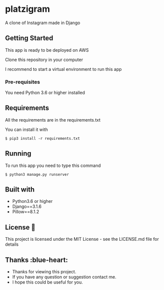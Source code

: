 # platzigram

A clone of Instagram made in Django

## Getting Started

This app is ready to be deployed on AWS

Clone this repository in your computer

I recommend to start a virtual environment to run this app

### Pre-requisites

You need Python 3.6 or higher installed 

## Requirements 

All the requirements are in the requirements.txt

You can install it with 

```
$ pip3 install -r requirements.txt
```

## Running

To run this app you need to type this command

```
$ python3 manage.py runserver
```

## Built with

- Python3.6 or higher
- Django==3.1.6
- Pillow==8.1.2

## License :page_with_curl:

This project is licensed under the MIT License - see the LICENSE.md file for details

## Thanks :blue-heart:

- Thanks for viewing this project.
- If you have any question or suggestion contact me.
- I hope this could be useful for you.
